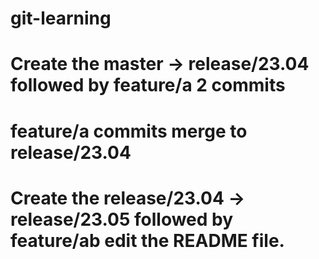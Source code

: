 # git-learning
# Create the master -> release/23.04 followed by feature/a 2 commits
# feature/a commits merge to release/23.04
# Create the release/23.04 -> release/23.05 followed by feature/ab edit the README file.

